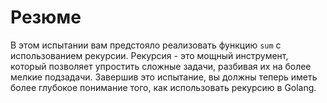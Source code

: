# Резюме

В этом испытании вам предстояло реализовать функцию `sum` с использованием рекурсии. Рекурсия - это мощный инструмент, который позволяет упростить сложные задачи, разбивая их на более мелкие подзадачи. Завершив это испытание, вы должны теперь иметь более глубокое понимание того, как использовать рекурсию в Golang.

